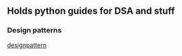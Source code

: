 ## Holds python guides for DSA and stuff

### Design patterns
[designpattern](/designpatterns/readme)